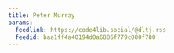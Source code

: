 ```yaml
---
title: Peter Murray
params:
  feedlink: https://code4lib.social/@dltj.rss
  feedid: baa1ff4a40194d0a6886f779c080f780
---
```


